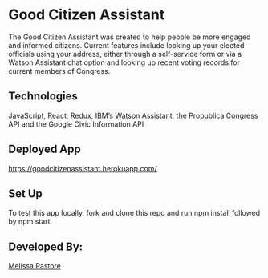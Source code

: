 # Good Citizen Assistant 

The Good Citizen Assistant was created to help people be more engaged and informed citizens. Current features include looking up your elected officials using your address, either through a self-service form or via a Watson Assistant chat option and looking up recent voting records for current members of Congress. 

## Technologies

JavaScript, React, Redux, IBM’s Watson Assistant, the Propublica Congress API and the Google Civic Information API

## Deployed App 
https://goodcitizenassistant.herokuapp.com/

## Set Up 
To test this app locally, fork and clone this repo and run npm install followed by npm start. 


## Developed By: 
 
[Melissa Pastore](https://www.linkedin.com/in/melissalpastore)
